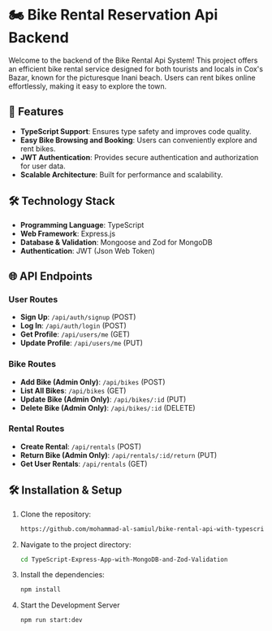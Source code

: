 # 🏍 Bike Rental Reservation Api Backend

Welcome to the backend of the Bike Rental Api System! This project offers an efficient bike rental service designed for both tourists and locals in Cox's Bazar, known for the picturesque Inani beach. Users can rent bikes online effortlessly, making it easy to explore the town.

## 🌟 Features

- **TypeScript Support**: Ensures type safety and improves code quality.
- **Easy Bike Browsing and Booking**: Users can conveniently explore and rent bikes.
- **JWT Authentication**: Provides secure authentication and authorization for user data.
- **Scalable Architecture**: Built for performance and scalability.

## 🛠️ Technology Stack

- **Programming Language**: TypeScript
- **Web Framework**: Express.js
- **Database & Validation**: Mongoose and Zod for MongoDB
- **Authentication**: JWT (Json Web Token)

## 🌐 API Endpoints

### User Routes

- **Sign Up**: `/api/auth/signup` (POST)
- **Log In**: `/api/auth/login` (POST)
- **Get Profile**: `/api/users/me` (GET)
- **Update Profile**: `/api/users/me` (PUT)

### Bike Routes

- **Add Bike (Admin Only)**: `/api/bikes` (POST)
- **List All Bikes**: `/api/bikes` (GET)
- **Update Bike (Admin Only)**: `/api/bikes/:id` (PUT)
- **Delete Bike (Admin Only)**: `/api/bikes/:id` (DELETE)

### Rental Routes

- **Create Rental**: `/api/rentals` (POST)
- **Return Bike (Admin Only)**: `/api/rentals/:id/return` (PUT)
- **Get User Rentals**: `/api/rentals` (GET)

## 🛠️ Installation & Setup

1. Clone the repository:

   ```bash
   https://github.com/mohammad-al-samiul/bike-rental-api-with-typescript-mongoose-express.git
   ```

2. Navigate to the project directory:

   ```bash
   cd TypeScript-Express-App-with-MongoDB-and-Zod-Validation
   ```

3. Install the dependencies:

   ```bash
   npm install
   ```

4. Start the Development Server

   ```bash
   npm run start:dev
   ```
